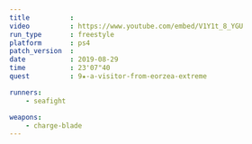 ```yaml
---
title          :
video          : https://www.youtube.com/embed/V1Y1t_8_YGU
run_type       : freestyle
platform       : ps4
patch_version  : 
date           : 2019-08-29
time           : 23'07"40
quest          : 9★-a-visitor-from-eorzea-extreme

runners:
    - seafight

weapons:
    - charge-blade
---
```

